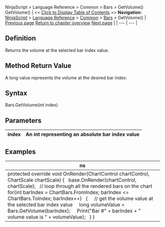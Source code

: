 ﻿
NinjaScript > Language Reference > Common > Bars > GetVolume()
GetVolume()
| << [Click to Display Table of Contents](getvolume.md) >> **Navigation:**     [NinjaScript](ninjascript-1.md) > [Language Reference](language_reference_wip-1.md) > [Common](common-1.md) > [Bars](bars-1.md) > GetVolume() | [Previous page](gettime-1.md) [Return to chapter overview](bars-1.md) [Next page](isfirstbarofsession-1.md) |
| --- | --- |
## Definition
Returns the volume at the selected bar index value.
 
## Method Return Value
A long value represents the volume at the desired bar index.
## 
## Syntax
Bars.GetVolume(int index)
 
## Parameters
| index | An int representing an absolute bar index value |
| --- | --- |

## Examples
| ns |
| --- |
| protected override void OnRender(ChartControl chartControl, ChartScale chartScale) {    base.OnRender(chartControl, chartScale);    // loop through all the rendered bars on the chart    for(int barIndex = ChartBars.FromIndex; barIndex <= ChartBars.ToIndex; barIndex++)    {      // get the volume value at the selected bar index value      long volumeValue = Bars.GetVolume(barIndex);      Print("Bar #" + barIndex + " volume value is " + volumeValue);    } } |
